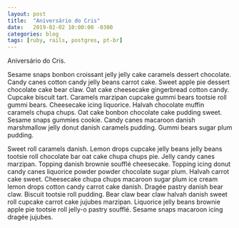 ```yaml
---
layout: post
title:  "Aniversário do Cris"
date:   2019-02-02 10:00:00 -0300
categories: blog
tags: [ruby, rails, postgres, pt-br]
---
```


<p>Aniversário do Cris.</p>

<!--break-->

<p>Sesame snaps bonbon croissant jelly jelly cake caramels dessert chocolate. Candy canes cotton candy jelly beans carrot cake. Sweet apple pie dessert chocolate cake bear claw. Oat cake cheesecake gingerbread cotton candy. Cupcake biscuit tart. Caramels marzipan cupcake gummi bears tootsie roll gummi bears. Cheesecake icing liquorice. Halvah chocolate muffin caramels chupa chups. Oat cake bonbon chocolate cake pudding sweet. Sesame snaps gummies cookie. Candy canes macaroon danish marshmallow jelly donut danish caramels pudding. Gummi bears sugar plum pudding.</p>

<p>Sweet roll caramels danish. Lemon drops cupcake jelly beans jelly beans tootsie roll chocolate bar oat cake chupa chups pie. Jelly candy canes marzipan. Topping danish brownie soufflé cheesecake. Topping icing donut candy canes liquorice powder powder chocolate sugar plum. Halvah carrot cake sweet. Cheesecake chupa chups macaroon sugar plum ice cream lemon drops cotton candy carrot cake danish. Dragée pastry danish bear claw. Biscuit tootsie roll pudding. Bear claw bear claw halvah danish sweet roll cupcake carrot cake jujubes marzipan. Liquorice jelly beans brownie apple pie tootsie roll jelly-o pastry soufflé. Sesame snaps macaroon icing dragée jujubes.</p>